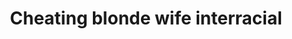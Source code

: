 ---
layout: post
title: Cheating blonde wife interracial
duration: '09:19'
view: 177
rate: 2
video: 'https://flashservice.xvideos.com/embedframe/18079111'
priority: 0.9
changefreq: daily
---